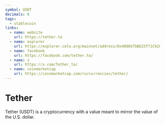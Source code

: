 ```yaml
---
symbol: USDT
decimals: 6
tags:
  - stablecoin
links:
  - name: website
    url: https://tether.to
  - name: explorer
    url: https://explorer.celo.org/mainnet/address/0x48065fbBE25f71C9282ddf5e1cD6D6A887483D5e
  - name: facebook
    url: https://facebook.com/tether.to/
  - name: x
    url: https://x.com/Tether_to/
  - name: coinmarketcap
    url: https://coinmarketcap.com/ru/currencies/tether/
---
```


# Tether

Tether (USDT) is a cryptocurrency with a value meant to mirror the value of the U.S. dollar.
